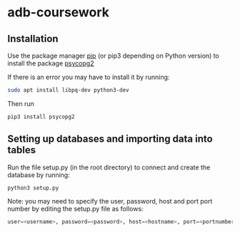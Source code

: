 # adb-coursework

## Installation

Use the package manager [pip](https://pip.pypa.io/en/stable/) (or pip3 depending on Python version) to install the package [psycopg2](https://pypi.org/project/psycopg2/)

If there is an error you may have to install it by running:

```bash 
sudo apt install libpq-dev python3-dev
```

Then run 

```bash
pip3 install psycopg2
```

## Setting up databases and importing data into tables

Run the file setup.py (in the root directory) to connect and create the database by running:

```bash
python3 setup.py
```

Note: you may need to specify the user, password, host and port port number by editing the setup.py file as follows:

```python
user=<username>, password=<password>, host=<hostname>, port=<portnumber>
```